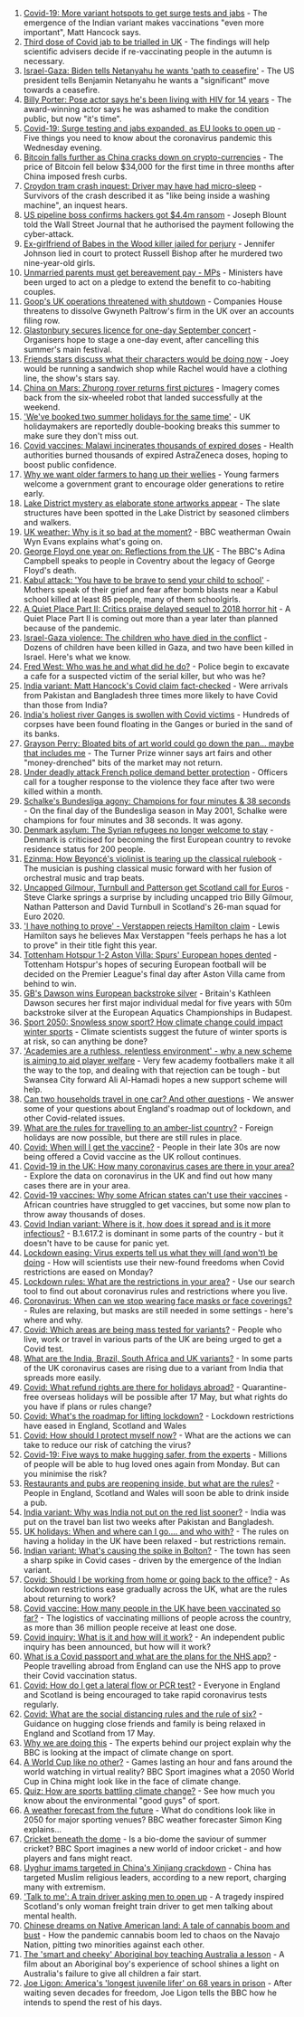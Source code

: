 1. [Covid-19: More variant hotspots to get surge tests and jabs](https://www.bbc.co.uk/news/uk-57172139) - The emergence of the Indian variant makes vaccinations "even more important", Matt Hancock says.
2. [Third dose of Covid jab to be trialled in UK](https://www.bbc.co.uk/news/health-57174733) - The findings will help scientific advisers decide if re-vaccinating people in the autumn is necessary.
3. [Israel-Gaza: Biden tells Netanyahu he wants 'path to ceasefire'](https://www.bbc.co.uk/news/world-middle-east-57168051) - The US president tells Benjamin Netanyahu he wants a "significant" move towards a ceasefire.
4. [Billy Porter: Pose actor says he's been living with HIV for 14 years](https://www.bbc.co.uk/news/entertainment-arts-57172945) - The award-winning actor says he was ashamed to make the condition public, but now "it's time".
5. [Covid-19: Surge testing and jabs expanded, as EU looks to open up](https://www.bbc.co.uk/news/uk-57176770) - Five things you need to know about the coronavirus pandemic this Wednesday evening.
6. [Bitcoin falls further as China cracks down on crypto-currencies](https://www.bbc.co.uk/news/business-57169726) - The price of Bitcoin fell below $34,000 for the first time in three months after China imposed fresh curbs.
7. [Croydon tram crash inquest: Driver may have had micro-sleep](https://www.bbc.co.uk/news/uk-england-57164860) - Survivors of the crash described it as "like being inside a washing machine", an inquest hears.
8. [US pipeline boss confirms hackers got $4.4m ransom](https://www.bbc.co.uk/news/business-57178503) - Joseph Blount told the Wall Street Journal that he authorised the payment following the cyber-attack.
9. [Ex-girlfriend of Babes in the Wood killer jailed for perjury](https://www.bbc.co.uk/news/uk-england-sussex-57168527) - Jennifer Johnson lied in court to protect Russell Bishop after he murdered two nine-year-old girls.
10. [Unmarried parents must get bereavement pay - MPs](https://www.bbc.co.uk/news/uk-politics-57175593) - Ministers have been urged to act on a pledge to extend the benefit to co-habiting couples.
11. [Goop's UK operations threatened with shutdown](https://www.bbc.co.uk/news/business-57169730) - Companies House threatens to dissolve Gwyneth Paltrow's firm in the UK over an accounts filing row.
12. [Glastonbury secures licence for one-day September concert](https://www.bbc.co.uk/news/entertainment-arts-57174475) - Organisers hope to stage a one-day event, after cancelling this summer's main festival.
13. [Friends stars discuss what their characters would be doing now](https://www.bbc.co.uk/news/entertainment-arts-57174331) - Joey would be running a sandwich shop while Rachel would have a clothing line, the show's stars say.
14. [China on Mars: Zhurong rover returns first pictures](https://www.bbc.co.uk/news/science-environment-57172346) - Imagery comes back from the six-wheeled robot that landed successfully at the weekend.
15. ['We've booked two summer holidays for the same time'](https://www.bbc.co.uk/news/business-57155307) - UK holidaymakers are reportedly double-booking breaks this summer to make sure they don't miss out.
16. [Covid vaccines: Malawi incinerates thousands of expired doses](https://www.bbc.co.uk/news/world-africa-57173348) - Health authorities burned thousands of expired AstraZeneca doses, hoping to boost public confidence.
17. [Why we want older farmers to hang up their wellies](https://www.bbc.co.uk/news/newsbeat-57172065) - Young farmers welcome a government grant to encourage older generations to retire early.
18. [Lake District mystery as elaborate stone artworks appear](https://www.bbc.co.uk/news/uk-england-cumbria-57169995) - The slate structures have been spotted in the Lake District by seasoned climbers and walkers.
19. [UK weather: Why is it so bad at the moment?](https://www.bbc.co.uk/news/newsbeat-57164307) - BBC weatherman Owain Wyn Evans explains what's going on.
20. [George Floyd one year on: Reflections from the UK](https://www.bbc.co.uk/news/uk-57093888) - The BBC's Adina Campbell speaks to people in Coventry about the legacy of George Floyd's death.
21. [Kabul attack: 'You have to be brave to send your child to school'](https://www.bbc.co.uk/news/world-asia-57163173) - Mothers speak of their grief and fear after bomb blasts near a Kabul school killed at least 85 people, many of them schoolgirls.
22. [A Quiet Place Part II: Critics praise delayed sequel to 2018 horror hit](https://www.bbc.co.uk/news/entertainment-arts-57168737) - A Quiet Place Part II is coming out more than a year later than planned because of the pandemic.
23. [Israel-Gaza violence: The children who have died in the conflict](https://www.bbc.co.uk/news/world-middle-east-57142627) - Dozens of children have been killed in Gaza, and two have been killed in Israel. Here's what we know.
24. [Fred West: Who was he and what did he do?](https://www.bbc.co.uk/news/uk-england-gloucestershire-57146895) - Police begin to excavate a cafe for a suspected victim of the serial killer, but who was he?
25. [India variant: Matt Hancock's Covid claim fact-checked](https://www.bbc.co.uk/news/57172793) - Were arrivals from Pakistan and Bangladesh three times more likely to have Covid than those from India?
26. [India's holiest river Ganges is swollen with Covid victims](https://www.bbc.co.uk/news/world-asia-india-57154564) - Hundreds of corpses have been found floating in the Ganges or buried in the sand of its banks.
27. [Grayson Perry: Bloated bits of art world could go down the pan... maybe that includes me](https://www.bbc.co.uk/news/entertainment-arts-57157879) - The Turner Prize winner says art fairs and other "money-drenched" bits of the market may not return.
28. [Under deadly attack French police demand better protection](https://www.bbc.co.uk/news/world-europe-57156837) - Officers call for a tougher response to the violence they face after two were killed within a month.
29. [Schalke's Bundesliga agony: Champions for four minutes & 38 seconds](https://www.bbc.co.uk/sport/football/57087325) - On the final day of the Bundesliga season in May 2001, Schalke were champions for four minutes and 38 seconds. It was agony.
30. [Denmark asylum: The Syrian refugees no longer welcome to stay](https://www.bbc.co.uk/news/world-europe-57156835) - Denmark is criticised for becoming the first European country to revoke residence status for 200 people.
31. [Ezinma: How Beyoncé's violinist is tearing up the classical rulebook](https://www.bbc.co.uk/news/entertainment-arts-57120365) - The musician is pushing classical music forward with her fusion of orchestral music and trap beats.
32. [Uncapped Gilmour, Turnbull and Patterson get Scotland call for Euros](https://www.bbc.co.uk/sport/football/57171330) - Steve Clarke springs a surprise by including uncapped trio Billy Gilmour, Nathan Patterson and David Turnbull in Scotland's 26-man squad for Euro 2020.
33. ['I have nothing to prove' - Verstappen rejects Hamilton claim](https://www.bbc.co.uk/sport/formula1/57176530) - Lewis Hamilton says he believes Max Verstappen "feels perhaps he has a lot to prove" in their title fight this year.
34. [Tottenham Hotspur 1-2 Aston Villa: Spurs' European hopes dented](https://www.bbc.co.uk/sport/football/57082273) - Tottenham Hotspur's hopes of securing European football will be decided on the Premier League's final day after Aston Villa came from behind to win.
35. [GB's Dawson wins European backstroke silver](https://www.bbc.co.uk/sport/swimming/57179698) - Britain's Kathleen Dawson secures her first major individual medal for five years with 50m backstroke silver at the European Aquatics Championships in Budapest.
36. [Sport 2050: Snowless snow sport? How climate change could impact winter sports](https://www.bbc.co.uk/sport/56972369) - Climate scientists suggest the future of winter sports is at risk, so can anything be done?
37. ['Academies are a ruthless, relentless environment' - why a new scheme is aiming to aid player welfare](https://www.bbc.co.uk/sport/football/57174111) - Very few academy footballers make it all the way to the top, and dealing with that rejection can be tough - but Swansea City forward Ali Al-Hamadi hopes a new support scheme will help.
38. [Can two households travel in one car? And other questions](https://www.bbc.co.uk/news/world-asia-china-51176409) - We answer some of your questions about England's roadmap out of lockdown, and other Covid-related issues.
39. [What are the rules for travelling to an amber-list country?](https://www.bbc.co.uk/news/explainers-52544307) - Foreign holidays are now possible, but there are still rules in place.
40. [Covid: When will I get the vaccine?](https://www.bbc.co.uk/news/health-55045639) - People in their late 30s are now being offered a Covid vaccine as the UK rollout continues.
41. [Covid-19 in the UK: How many coronavirus cases are there in your area?](https://www.bbc.co.uk/news/uk-51768274) - Explore the data on coronavirus in the UK and find out how many cases there are in your area.
42. [Covid-19 vaccines: Why some African states can't use their vaccines](https://www.bbc.co.uk/news/56940657) - African countries have struggled to get vaccines, but some now plan to throw away thousands of doses.
43. [Covid Indian variant: Where is it, how does it spread and is it more infectious?](https://www.bbc.co.uk/news/health-57157496) - B.1.617.2 is dominant in some parts of the country - but it doesn't have to be cause for panic yet.
44. [Lockdown easing: Virus experts tell us what they will (and won't) be doing](https://www.bbc.co.uk/news/uk-57069293) - How will scientists use their new-found freedoms when Covid restrictions are eased on Monday?
45. [Lockdown rules: What are the restrictions in your area?](https://www.bbc.co.uk/news/uk-54373904) - Use our search tool to find out about coronavirus rules and restrictions where you live.
46. [Coronavirus: When can we stop wearing face masks or face coverings?](https://www.bbc.co.uk/news/health-51205344) - Rules are relaxing, but masks are still needed in some settings - here's where and why.
47. [Covid: Which areas are being mass tested for variants?](https://www.bbc.co.uk/news/explainers-54872039) - People who live, work or travel in various parts of the UK are being urged to get a Covid test.
48. [What are the India, Brazil, South Africa and UK variants?](https://www.bbc.co.uk/news/health-55659820) - In some parts of the UK coronavirus cases are rising due to a variant from India that spreads more easily.
49. [Covid: What refund rights are there for holidays abroad?](https://www.bbc.co.uk/news/business-51615412) - Quarantine-free overseas holidays will be possible after 17 May, but what rights do you have if plans or rules change?
50. [Covid: What's the roadmap for lifting lockdown?](https://www.bbc.co.uk/news/explainers-52530518) - Lockdown restrictions have eased in England, Scotland and Wales
51. [Covid: How should I protect myself now?](https://www.bbc.co.uk/news/health-57087517) - What are the actions we can take to reduce our risk of catching the virus?
52. [Covid-19: Five ways to make hugging safer, from the experts](https://www.bbc.co.uk/news/uk-57083571) - Millions of people will be able to hug loved ones again from Monday. But can you minimise the risk?
53. [Restaurants and pubs are reopening inside, but what are the rules?](https://www.bbc.co.uk/news/business-52977388) - People in England, Scotland and Wales will soon be able to drink inside a pub.
54. [India variant: Why was India not put on the red list sooner?](https://www.bbc.co.uk/news/56801288) - India was put on the travel ban list two weeks after Pakistan and Bangladesh.
55. [UK holidays: When and where can I go.... and who with?](https://www.bbc.co.uk/news/explainers-52646738) - The rules on having a holiday in the UK have been relaxed - but restrictions remain.
56. [Indian variant: What's causing the spike in Bolton?](https://www.bbc.co.uk/news/health-57094274) - The town has seen a sharp spike in Covid cases - driven by the emergence of the Indian variant.
57. [Covid: Should I be working from home or going back to the office?](https://www.bbc.co.uk/news/business-52567567) - As lockdown restrictions ease gradually across the UK, what are the rules about returning to work?
58. [Covid vaccine: How many people in the UK have been vaccinated so far?](https://www.bbc.co.uk/news/health-55274833) - The logistics of vaccinating millions of people across the country, as more than 36 million people receive at least one dose.
59. [Covid inquiry: What is it and how will it work?](https://www.bbc.co.uk/news/explainers-57085964) - An independent public inquiry has been announced, but how will it work?
60. [What is a Covid passport and what are the plans for the NHS app?](https://www.bbc.co.uk/news/explainers-55718553) - People travelling abroad from England can use the NHS app to prove their Covid vaccination status.
61. [Covid: How do I get a lateral flow or PCR test?](https://www.bbc.co.uk/news/health-51943612) - Everyone in England and Scotland is being encouraged to take rapid coronavirus tests regularly.
62. [Covid: What are the social distancing rules and the rule of six?](https://www.bbc.co.uk/news/uk-51506729) - Guidance on hugging close friends and family is being relaxed in England and Scotland from 17 May.
63. [Why we are doing this](https://www.bbc.co.uk/sport/56972366) - The experts behind our project explain why the BBC is looking at the impact of climate change on sport.
64. [A World Cup like no other?](https://www.bbc.co.uk/sport/56972365) - Games lasting an hour and fans around the world watching in virtual reality? BBC Sport imagines what a 2050 World Cup in China might look like in the face of climate change.
65. [Quiz: How are sports battling climate change?](https://www.bbc.co.uk/sport/57068988) - See how much you know about the environmental "good guys" of sport.
66. [A weather forecast from the future](https://www.bbc.co.uk/sport/56972367) - What do conditions look like in 2050 for major sporting venues? BBC weather forecaster Simon King explains...
67. [Cricket beneath the dome](https://www.bbc.co.uk/sport/56972368) - Is a bio-dome the saviour of summer cricket? BBC Sport imagines a new world of indoor cricket - and how players and fans might react.
68. [Uyghur imams targeted in China's Xinjiang crackdown](https://www.bbc.co.uk/news/world-asia-china-56986057) - China has targeted Muslim religious leaders, according to a new report, charging many with extremism.
69. ['Talk to me': A train driver asking men to open up](https://www.bbc.co.uk/news/stories-57060971) - A tragedy inspired Scotland's only woman freight train driver to get men talking about mental health.
70. [Chinese dreams on Native American land: A tale of cannabis boom and bust](https://www.bbc.co.uk/news/world-us-canada-56835897) - How the pandemic cannabis boom led to chaos on the Navajo Nation, pitting two minorities against each other.
71. [The 'smart and cheeky' Aboriginal boy teaching Australia a lesson](https://www.bbc.co.uk/news/stories-56544429) - A film about an Aboriginal boy's experience of school shines a light on Australia's failure to give all children a fair start.
72. [Joe Ligon: America's 'longest juvenile lifer' on 68 years in prison](https://www.bbc.co.uk/news/world-us-canada-57022924) - After waiting seven decades for freedom, Joe Ligon tells the BBC how he intends to spend the rest of his days.
